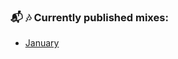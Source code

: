 ### :mailbox_with_mail: :notes: Currently published mixes:
- [January](01-ca0fa1d1-8b0d-41a2-a549-fd99894e7a51/01-january)
